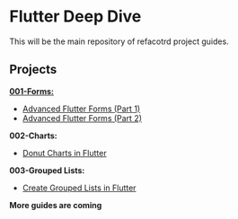 # Flutter Deep Dive

This will be the main repository of refacotrd project guides.

## Projects

[**001-Forms:**](https://github.com/refactord/flutter-deep-dive/tree/master/001-advanced_flutter_forms)

- [Advanced Flutter Forms (Part 1)](https://medium.com/flutter-community/advanced-flutter-forms-part-1-e575422176ed)
- [Advanced Flutter Forms (Part 2)](https://medium.com/flutter-community/advanced-flutter-forms-part-2-5ba9a759c8a1)

**002-Charts:**

- [Donut Charts in Flutter](https://refactord.com/guides/donut-charts-in-flutter)

**003-Grouped Lists:**

- [Create Grouped Lists in Flutter](https://refactord.com/guides/create-grouped-lists-in-flutter)

**More guides are coming**
